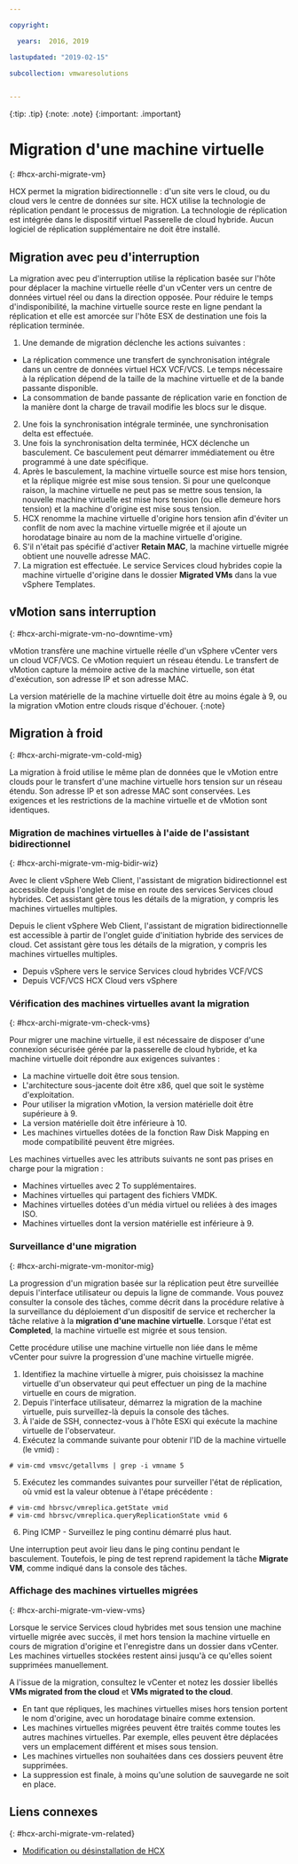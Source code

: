 ```yaml
---

copyright:

  years:  2016, 2019

lastupdated: "2019-02-15"

subcollection: vmwaresolutions


---
```


{:tip: .tip}
{:note: .note}
{:important: .important}

# Migration d'une machine virtuelle
{: #hcx-archi-migrate-vm}

HCX permet la migration bidirectionnelle : d'un site vers le cloud, ou du cloud vers le centre de données sur site. HCX utilise la technologie de réplication pendant le processus de migration. La technologie de réplication est intégrée dans le dispositif virtuel Passerelle de cloud hybride. Aucun logiciel de réplication supplémentaire ne doit être installé.

## Migration avec peu d'interruption

La migration avec peu d'interruption utilise la réplication basée sur l'hôte pour déplacer la machine virtuelle réelle d'un vCenter vers un centre de données virtuel réel ou dans la direction opposée. Pour réduire le temps d'indisponibilité, la machine virtuelle source reste en ligne pendant la réplication et elle est amorcée sur l'hôte ESX de destination une fois la réplication terminée.

1. Une demande de migration déclenche les actions suivantes :
  * La réplication commence une transfert de synchronisation intégrale dans un centre de données virtuel HCX VCF/VCS. Le temps nécessaire à la réplication dépend de la taille de la machine virtuelle et de la bande passante disponible.
  * La consommation de bande passante de réplication varie en fonction de la manière dont la charge de travail modifie les blocs sur le disque.
2. Une fois la synchronisation intégrale terminée, une synchronisation delta est effectuée.
3. Une fois la synchronisation delta terminée, HCX déclenche un basculement. Ce basculement peut démarrer immédiatement ou être programmé à une date spécifique.
4. Après le basculement, la machine virtuelle source est mise hors tension, et la réplique migrée est mise sous tension. Si pour une quelconque raison, la machine virtuelle ne peut pas se mettre sous tension, la nouvelle machine virtuelle est mise hors tension (ou elle demeure hors tension) et la machine d'origine est mise sous tension.
5. HCX renomme la machine virtuelle d'origine hors tension afin d'éviter un conflit de nom avec la machine virtuelle migrée et il ajoute un horodatage binaire au nom de la machine virtuelle d'origine.
6. S'il n'était pas spécifié d'activer **Retain MAC**, la machine virtuelle migrée obtient une nouvelle adresse MAC.
7. La migration est effectuée. Le service Services cloud hybrides copie la machine virtuelle d'origine dans le dossier **Migrated VMs** dans la vue vSphere Templates.

## vMotion sans interruption
{: #hcx-archi-migrate-vm-no-downtime-vm}

vMotion transfère une machine virtuelle réelle d'un vSphere vCenter vers un cloud VCF/VCS. Ce vMotion requiert un réseau étendu. Le transfert de vMotion capture la mémoire active de la machine virtuelle, son état d'exécution, son adresse IP et son adresse MAC.

La version matérielle de la machine virtuelle doit être au moins égale à 9, ou la migration vMotion entre clouds risque d'échouer.
{:note}

## Migration à froid
{: #hcx-archi-migrate-vm-cold-mig}

La migration à froid utilise le même plan de données que le vMotion entre clouds pour le transfert d'une machine virtuelle hors tension sur un réseau étendu. Son adresse IP et son adresse MAC sont conservées. Les exigences et les restrictions de la machine virtuelle et de vMotion sont identiques.

### Migration de machines virtuelles à l'aide de l'assistant bidirectionnel
{: #hcx-archi-migrate-vm-mig-bidir-wiz}

Avec le client vSphere Web Client, l'assistant de migration bidirectionnel est accessible depuis l'onglet de mise en route des services Services cloud hybrides. Cet assistant gère tous les détails de la migration, y compris les machines virtuelles multiples.

Depuis le client vSphere Web Client, l'assistant de migration bidirectionnelle est accessible à partir de l'onglet guide d'initiation hybride des services de cloud. Cet assistant gère tous les détails de la migration, y compris les machines virtuelles multiples.
* Depuis vSphere vers le service Services cloud hybrides VCF/VCS
* Depuis VCF/VCS HCX Cloud vers vSphere

### Vérification des machines virtuelles avant la migration
{: #hcx-archi-migrate-vm-check-vms}

Pour migrer une machine virtuelle, il est nécessaire de disposer d'une connexion sécurisée gérée par la passerelle de cloud hybride, et ka machine virtuelle doit répondre aux exigences suivantes :
* La machine virtuelle doit être sous tension.
* L'architecture sous-jacente doit être x86, quel que soit le système d'exploitation.
* Pour utiliser la migration vMotion, la version matérielle doit être supérieure à 9.
* La version matérielle doit être inférieure à 10.
* Les machines virtuelles dotées de la fonction Raw Disk Mapping en mode compatibilité peuvent être migrées.

Les machines virtuelles avec les attributs suivants ne sont pas prises en charge pour la migration :
* Machines virtuelles avec 2 To supplémentaires.
* Machines virtuelles qui partagent des fichiers VMDK.
* Machines virtuelles dotées d'un média virtuel ou reliées à des images ISO.
* Machines virtuelles dont la version matérielle est inférieure à 9.

### Surveillance d'une migration
{: #hcx-archi-migrate-vm-monitor-mig}

La progression d'un migration basée sur la réplication peut être surveillée depuis l'interface utilisateur ou depuis la ligne de commande. Vous pouvez consulter la console des tâches, comme décrit dans la procédure relative à la surveillance du déploiement d'un dispositif de service et rechercher la tâche relative à la **migration d'une machine virtuelle**. Lorsque l'état est **Completed**, la machine virtuelle est migrée et sous tension.

Cette procédure utilise une machine virtuelle non liée dans le même vCenter pour suivre la progression d'une machine virtuelle migrée.

1. Identifiez la machine virtuelle à migrer, puis choisissez la machine virtuelle d'un observateur qui peut effectuer un ping de la machine virtuelle en cours de migration.
2. Depuis l'interface utilisateur, démarrez la migration de la machine virtuelle, puis surveillez-là depuis la console des tâches.
3. À l'aide de SSH, connectez-vous à l'hôte ESXi qui exécute la machine virtuelle de l'observateur.
4. Exécutez la commande suivante pour obtenir l'ID de la machine virtuelle (le vmid) :

  ```
  # vim-cmd vmsvc/getallvms | grep -i vmname 5
  ```

5. Exécutez les commandes suivantes pour surveiller l'état de réplication, où vmid est la valeur obtenue à l'étape précédente :

  ```
  # vim-cmd hbrsvc/vmreplica.getState vmid
  # vim-cmd hbrsvc/vmreplica.queryReplicationState vmid 6
  ```

6. Ping ICMP - Surveillez le ping continu démarré plus haut.

Une interruption peut avoir lieu dans le ping continu pendant le basculement. Toutefois, le ping de test reprend rapidement la tâche **Migrate VM**, comme indiqué dans la console des tâches.

### Affichage des machines virtuelles migrées
{: #hcx-archi-migrate-vm-view-vms}

Lorsque le service Services cloud hybrides met sous tension une machine virtuelle migrée avec succès, il met hors tension la machine virtuelle en cours de migration d'origine et l'enregistre dans un dossier dans vCenter. Les machines virtuelles stockées restent ainsi jusqu'à ce qu'elles soient supprimées manuellement.

A l'issue de la migration, consultez le vCenter et notez les dossier libellés **VMs migrated from the cloud** et **VMs migrated to the cloud**.
* En tant que répliques, les machines virtuelles mises hors tension portent le nom d'origine, avec un horodatage binaire comme extension.
* Les machines virtuelles migrées peuvent être traités comme toutes les autres machines virtuelles. Par exemple, elles peuvent être déplacées vers un emplacement différent et mises sous tension.
* Les machines virtuelles non souhaitées dans ces dossiers peuvent être supprimées.
* La suppression est finale, à moins qu'une solution de sauvegarde ne soit en place.

## Liens connexes
{: #hcx-archi-migrate-vm-related}

* [Modification ou désinstallation de HCX](/docs/services/vmwaresolutions/archiref/hcx-archi?topic=vmware-solutions-hcx-archi-mod-uninstall)
